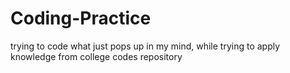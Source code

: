 # Coding-Practice
trying to code what just pops up in my mind, while trying to apply knowledge from college codes repository
